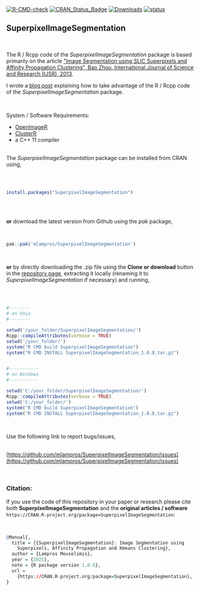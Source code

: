 
[![R-CMD-check](https://github.com/mlampros/SuperpixelImageSegmentation/actions/workflows/R-CMD-check.yaml/badge.svg)](https://github.com/mlampros/SuperpixelImageSegmentation/actions/workflows/R-CMD-check.yaml)
[![CRAN_Status_Badge](http://www.r-pkg.org/badges/version/SuperpixelImageSegmentation)](http://cran.r-project.org/package=SuperpixelImageSegmentation)
[![Downloads](http://cranlogs.r-pkg.org/badges/grand-total/SuperpixelImageSegmentation?color=blue)](http://www.r-pkg.org/pkg/SuperpixelImageSegmentation)
[![status](https://tinyverse.netlify.app/badge/SuperpixelImageSegmentation)](https://CRAN.R-project.org/package=SuperpixelImageSegmentation)


## SuperpixelImageSegmentation
<br>

The R / Rcpp code of the *SuperpixelImageSegmentation* package is based primarily on the article ["Image Segmentation using SLIC Superpixels and Affinity Propagation Clustering", Bao Zhou, International Journal of Science and Research (IJSR), 2013](https://www.ijsr.net/archive/v4i4/SUB152869.pdf).

I wrote a [blog post](http://mlampros.github.io/2018/11/09/Image_Segmentation_Superpixels_Clustering/) explaining how to take advantage of the R / Rcpp code of the *SuperpixelImageSegmentation* package.

<br>

System / Software Requirements:

* [OpenImageR ](https://github.com/mlampros/OpenImageR)
* [ClusterR ](https://github.com/mlampros/ClusterR)
* a C++ 11 compiler
<br><br>


The *SuperpixelImageSegmentation* package can be installed from CRAN using,

<br>


```R

install.packages("SuperpixelImageSegmentation")
 

```
<br>

**or** download the latest version from Github using the *pak* package,
<br><br>

```R

pak::pak('mlampros/SuperpixelImageSegmentation')


```
<br>

**or** by directly downloading the .zip file using the **Clone or download** button in the [repository page](https://github.com/mlampros/SuperpixelImageSegmentation), extracting it locally (renaming it to *SuperpixelImageSegmentation* if necessary) and running,

<br>

```R

#--------
# on Unix
#--------

setwd('/your_folder/SuperpixelImageSegmentation/')
Rcpp::compileAttributes(verbose = TRUE)
setwd('/your_folder/')
system("R CMD build SuperpixelImageSegmentation")
system("R CMD INSTALL SuperpixelImageSegmentation_1.0.0.tar.gz")


#-----------
# on Windows
#-----------

setwd('C:/your_folder/SuperpixelImageSegmentation/')
Rcpp::compileAttributes(verbose = TRUE)
setwd('C:/your_folder/')
system("R CMD build SuperpixelImageSegmentation")
system("R CMD INSTALL SuperpixelImageSegmentation_1.0.0.tar.gz")

```


<br>

Use the following link to report bugs/issues,
<br><br>

[https://github.com/mlampros/SuperpixelImageSegmentation/issues](https://github.com/mlampros/SuperpixelImageSegmentation/issues)

<br>

### **Citation:**

If you use the code of this repository in your paper or research please cite both **SuperpixelImageSegmentation** and the **original articles / software** `https://CRAN.R-project.org/package=SuperpixelImageSegmentation`:

<br>

```R
@Manual{,
  title = {{SuperpixelImageSegmentation}: Image Segmentation using
    Superpixels, Affinity Propagation and Kmeans Clustering},
  author = {Lampros Mouselimis},
  year = {2025},
  note = {R package version 1.0.6},
  url =
    {https://CRAN.R-project.org/package=SuperpixelImageSegmentation},
}
```

<br>
